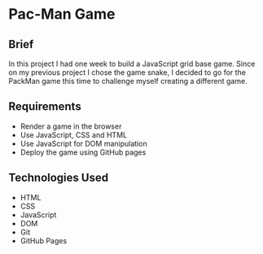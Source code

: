 # Pac-Man Game

## Brief
In this project I had one week to build a JavaScript grid base game. Since on my previous project I chose the game snake, I decided to go for the PackMan game this time to challenge myself creating a different game.

## Requirements
- Render a game in the browser
- Use JavaScript, CSS and HTML
- Use JavaScript for DOM manipulation
- Deploy the game using GitHub pages

## Technologies Used
- HTML
- CSS
- JavaScript
- DOM
- Git
- GitHub Pages
